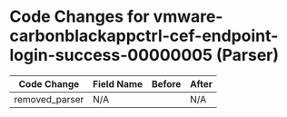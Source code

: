 # Code Changes for vmware-carbonblackappctrl-cef-endpoint-login-success-00000005 (Parser)

| Code Change | Field Name | Before | After |
|-------------|------------|--------|-------|
| removed_parser | N/A |  | N/A |